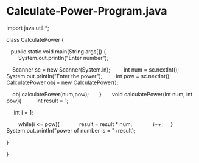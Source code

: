 # Calculate-Power-Program.java

import java.util.*;

class CalculatePower {

   public static void main(String args[]) {   
    
    System.out.println("Enter number");
    
    Scanner sc = new Scanner(System.in);
    
    int num = sc.nextInt();
    
    System.out.println("Enter the power");
    
    int pow = sc.nextInt();
      
    CalculatePower obj = new CalculatePower();
    
    obj.calculatePower(num,pow);
   
   }
   
   void calculatePower(int num, int pow){
     
    int result = 1;
    
     int i = 1;
     
    
    while(i <= pow){
      
      result = result * num;
      
       i++;
    }
     
System.out.println("power of number is = "+result);

}

}
